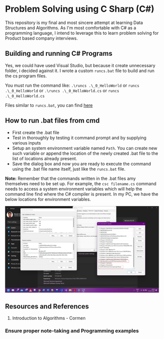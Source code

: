 # Problem Solving using C Sharp (C#)

This repository is my final and most sincere attempt at learning Data Structures and Algorithms. As I'm most comfortable with C# as a programming language, I intend to leverage this to learn problem solving for Product based company interviews.

## Building and running C# Programs

Yes, we could have used Visual Studio, but because it create unnecessary folder, i decided against it.
I wrote a custom `runcs.bat` file to build and run the cs program files.

You must run the command like: `.\runcs .\_0_HelloWorld` or `runcs .\_0_HelloWorld` or `.\runcs .\_0_HelloWorld.cs` or `runcs .\_0_HelloWorld.cs`

Files similar to `runcs.bat`, you can find [here](https://github.com/fullstack-storyteller/Notes)

## How to run .bat files from cmd

- First create the .bat file
- Test in thoroughly by testing it command prompt and by supplying various inputs
- Setup an system environment variable named `Path`. You can create new such variable or append the location of the newly created .bat file to the list of locations already present.
- Save the dialog box and now you are ready to execute the command using the .bat file name itself, just like the `runcs.bat` file.

**Note:** Remember that the commands written in the .bat files amy themselves need to be set up. For example, the `csc filename.cs` command needs to access a system environment variables which will help the command line find where the C# compiler is present. In my PC, we have the below locations for environment variables.

![environemnt vars](./images/2.png)

## Resources and References

1. Introduction to Algorithms - Cormen

### Ensure proper note-taking and Programming examples

